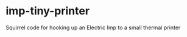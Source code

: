 imp-tiny-printer
================

Squirrel code for hooking up an Electric Imp to a small thermal printer